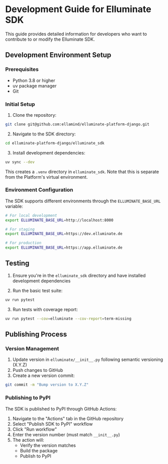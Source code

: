 # Development Guide for Elluminate SDK

This guide provides detailed information for developers who want to contribute to or modify the Elluminate SDK.

## Development Environment Setup

### Prerequisites

- Python 3.8 or higher
- uv package manager
- Git

### Initial Setup

1. Clone the repository:

```bash
git clone git@github.com:ellamind/elluminate-platform-django.git
```

2. Navigate to the SDK directory:

```bash
cd elluminate-platform-django/elluminate_sdk
```

3. Install development dependencies:

```bash
uv sync --dev
```

This creates a `.venv` directory in `elluminate_sdk`. Note that this is separate from the Platform's virtual environment.

### Environment Configuration

The SDK supports different environments through the `ELLUMINATE_BASE_URL` variable:

```bash
# For local development
export ELLUMINATE_BASE_URL=http://localhost:8000

# For staging
export ELLUMINATE_BASE_URL=https://dev.elluminate.de

# For production
export ELLUMINATE_BASE_URL=https://app.elluminate.de
```

## Testing

1. Ensure you're in the `elluminate_sdk` directory and have installed development dependencies

2. Run the basic test suite:

```bash
uv run pytest
```

3. Run tests with coverage report:

```bash
uv run pytest --cov=elluminate --cov-report=term-missing
```

## Publishing Process

### Version Management

1. Update version in `elluminate/__init__.py` following semantic versioning (X.Y.Z)
2. Push changes to GitHub
3. Create a new version commit:

```bash
git commit -m "Bump version to X.Y.Z"
```

### Publishing to PyPI

The SDK is published to PyPI through GitHub Actions:

1. Navigate to the "Actions" tab in the GitHub repository
2. Select "Publish SDK to PyPI" workflow
3. Click "Run workflow"
4. Enter the version number (must match `__init__.py`)
5. The action will:
   - Verify the version matches
   - Build the package
   - Publish to PyPI
